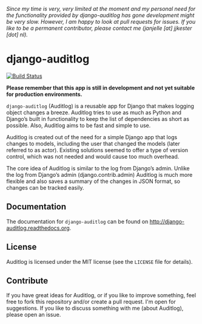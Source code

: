 *Since my time is very, very limited at the moment and my personal need for the functionality provided by django-auditlog has gone development might be very slow. However, I am happy to look at pull requests for issues. If you like to be a permanent contributor, please contact me (janjelle [at] jjkester [dot] nl).*

django-auditlog
===============

[![Build Status](https://travis-ci.org/jjkester/django-auditlog.svg?branch=master)](https://travis-ci.org/jjkester/django-auditlog)

**Please remember that this app is still in development and not yet suitable for production environments.**

```django-auditlog``` (Auditlog) is a reusable app for Django that makes logging object changes a breeze. Auditlog tries to use as much as Python and Django’s built in functionality to keep the list of dependencies as short as possible. Also, Auditlog aims to be fast and simple to use.

Auditlog is created out of the need for a simple Django app that logs changes to models, including the user that changed the models (later referred to as actor). Existing solutions seemed to offer a type of version control, which was not needed and would cause too much overhead.

The core idea of Auditlog is similar to the log from Django’s admin. Unlike the log from Django’s admin (django.contrib.admin) Auditlog is much more flexible and also saves a summary of the changes in JSON format, so changes can be tracked easily.

Documentation
-------------

The documentation for ``django-auditlog`` can be found on http://django-auditlog.readthedocs.org.

License
-------

Auditlog is licensed under the MIT license (see the ```LICENSE``` file for details).

Contribute
----------

If you have great ideas for Auditlog, or if you like to improve something, feel free to fork this repository and/or create a pull request. I'm open for suggestions. If you like to discuss something with me (about Auditlog), please open an issue.
